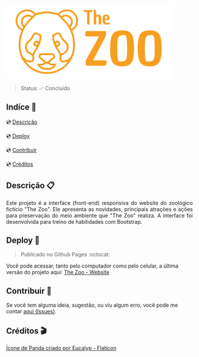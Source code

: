 ![Arte digital contendo à esquerda o contorno de um ícone de urso panda, e à direita o nome do projeto, "The Zoo". O arte tem fundo transparente.][logo]

<!--Tecnologias Utilizadas e suas versões-->

> Status: :white_check_mark: Concluído

## Indíce :bookmark_tabs:

:cd: [Descrição](#descrição-clipboard)  

:cd: [Deploy](#deploy-satellite) 

:cd: [Contribuir](#contribuir-gift)

:cd: [Créditos](#créditos-clapper) 

## Descrição :clipboard:

<p style="text-align:justify">
Este projeto é a interface (front-end) responsiva do website do zoológico fictício "The Zoo". Ele apresenta as novidades, principais atrações e ações para preservação do meio ambiente que "The Zoo" realiza. A interface foi desenvolvida para treino de habilidades com Bootstrap.
</p>

## Deploy :satellite:
> Publicado no Github Pages :octocat: 

Você pode acessar, tanto pelo computador como pelo celular, a última versão do projeto aqui: [The Zoo - Website][deploy-link]

## Contribuir :gift:

Se você tem alguma ideia, sugestão, ou viu algum erro, você pode me contar [aqui (Issues)][issues].

## Créditos :clapper:   

[Ícone de Panda criado por Eucalyp - Flaticon][panda-flaticon]

<!--Links utilizados no documento-->

[logo]: https://github.com/GustavoHerreroNunes/the_zoo/blob/main/img/logo/logo-Texto_Horizontal.png

[deploy-link]: https://gustavoherreronunes.github.io/the_zoo/

[issues]: https://github.com/GustavoHerreroNunes/the_zoo/issues

[panda-flaticon]: https://www.flaticon.com/free-icons/panda
